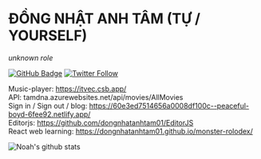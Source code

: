 # ĐỒNG NHẬT ANH TÂM  (TỰ / YOURSELF)
_unknown role_   

[![GitHub Badge](https://img.shields.io/github/followers/dongnhatanhtam01?style=social)](https://github.com/dongnhatanhtam01?tab=followers)
[![Twitter Follow](https://img.shields.io/twitter/follow/tamdna_DNAT.svg?style=social)](https://twitter.com/tamdna_DNAT)      

Music-player: https://itvec.csb.app/  
API: tamdna.azurewebsites.net/api/movies/AllMovies  
Sign in / Sign out / blog: https://60e3ed7514656a0008df100c--peaceful-boyd-6fee92.netlify.app/  
Editorjs: https://github.com/dongnhatanhtam01/EditorJS    
React web learning: https://dongnhatanhtam01.github.io/monster-rolodex/

![Noah's github stats](https://github-readme-stats.vercel.app/api?username=dongnhatanhtam01&show_icons=true&theme=Gradient)
